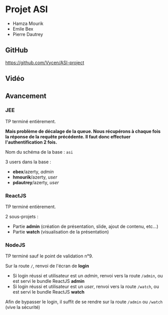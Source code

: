# Projet ASI  
  
  * Hamza Mourik
  * Emile Bex
  * Pierre Dautrey

## GitHub
https://github.com/Vycen/ASI-project

## Vidéo

## Avancement

### JEE
TP terminé entièrement.

**Mais problème de décalage de la queue. 
Nous récupérons à chaque fois la réponse de la requête précédente. 
Il faut donc effectuer l'authentification 2 fois.**

Nom du schéma de la base : `asi`

3 users dans la base :
  * **ebex**/azerty, *admin*
  * **hmourik**/azerty, *user*
  * **pdautrey**/azerty, *user*
  
  
### ReactJS

TP terminé entièrement.

2 sous-projets :
  * Partie **admin** (création de présentation, slide, ajout de contenu, etc...)
  * Partie **watch** (visualisation de la présentation)
  


### NodeJS
  
TP terminé sauf le point de validation n°9.
  
Sur la route `/`, renvoi de l'écran de **login**
  * Si login réussi et utilisateur est un *admin*, renvoi vers la route `/admin`, ou est servi le bundle ReactJS **admin**
  * Si login réussi et utilisateur est un *user*, renvoi vers la route `/watch`, ou est servi le bundle ReactJS **watch**

Afin de bypasser le login, il suffit de se rendre sur la route `/admin` ou `/watch` (vive la sécurité)


